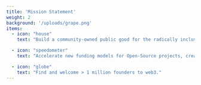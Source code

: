 ```yaml
---
title: 'Mission Statement'
weight: 2
background: '/uploads/grape.png'
items:
  - icon: "house"
    text: "Build a community-owned public good for the radically inclusive funding of all qualified innovators."

  - icon: "speedometer"
    text: "Accelerate new funding models for Open-Source projects, creators, and communities."

  - icon: "globe"
    text: "Find and welcome > 1 million founders to web3."
---
```


